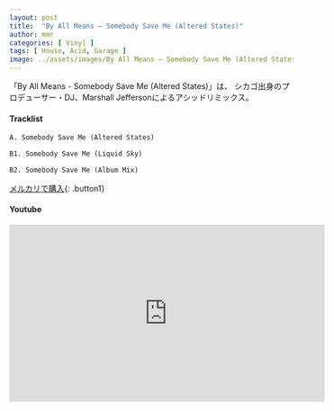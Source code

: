 ```yaml
---
layout: post
title:  "By All Means – Somebody Save Me (Altered States)"
author: mmr
categories: [ Vinyl ]
tags: [ House, Acid, Garage ]
image: ../assets/images/By All Means – Somebody Save Me (Altered States).webp
---
```


「By All Means - Somebody Save Me (Altered States)」は、
シカゴ出身のプロデューサー・DJ、Marshall Jeffersonによるアシッドリミックス。

#### Tracklist
```md
A. Somebody Save Me (Altered States)

B1. Somebody Save Me (Liquid Sky)

B2. Somebody Save Me (Album Mix)
```

[メルカリで購入](https://jp.mercari.com/item/m41822459521?afid=6142608987){: .button1}

#### Youtube
<iframe width="560" height="315" src="https://www.youtube.com/embed/heIs8urCkxg?si=lSGSMzooC13Hdiqp" title="YouTube video player" frameborder="0" allow="accelerometer; autoplay; clipboard-write; encrypted-media; gyroscope; picture-in-picture; web-share" referrerpolicy="strict-origin-when-cross-origin" allowfullscreen></iframe>